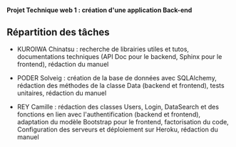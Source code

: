 #### Projet Technique web 1 : création d'une application Back-end

## Répartition des tâches

- KUROIWA Chinatsu : recherche de librairies utiles et tutos, documentations techniques (API Doc pour le backend, Sphinx pour le frontend), rédaction du manuel

- PODER Solveig : création de la base de données avec SQLAlchemy, rédaction des méthodes de la classe Data (backend et frontend), tests unitaires, rédaction du manuel

- REY Camille : rédaction des classes Users, Login, DataSearch et des fonctions en lien avec l'authentification (backend et frontend), adaptation du modèle Bootstrap pour le frontend, factorisation du code, Configuration des serveurs et déploiement sur Heroku, rédaction du manuel

